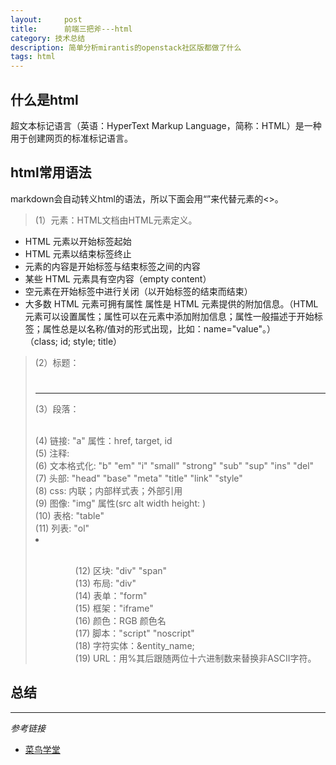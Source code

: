 ```yaml
---
layout:     post
title:      前端三把斧---html
category: 技术总结
description: 简单分析mirantis的openstack社区版都做了什么
tags: html
---
```


## 什么是html
超文本标记语言（英语：HyperText Markup Language，简称：HTML）是一种用于创建网页的标准标记语言。

## html常用语法
markdown会自动转义html的语法，所以下面会用“”来代替元素的<>。 <br>
>(1）元素：HTML文档由HTML元素定义。
- HTML 元素以开始标签起始
- HTML 元素以结束标签终止
- 元素的内容是开始标签与结束标签之间的内容
- 某些 HTML 元素具有空内容（empty content）
- 空元素在开始标签中进行关闭（以开始标签的结束而结束）
- 大多数 HTML 元素可拥有属性
属性是 HTML 元素提供的附加信息。（HTML 元素可以设置属性；属性可以在元素中添加附加信息；属性一般描述于开始标签；属性总是以名称/值对的形式出现，比如：name="value"。）<br>
（class; id; style; title）

>(2）标题：<h1> </h1>  <h2> </h2>  <hr>
>(3）段落：<p> </p>  
>(4) 链接:  "a" 属性：href, target, id <br>
>(5) 注释: <!--> <br>
>(6) 文本格式化: "b" "em" "i" "small" "strong" "sub" "sup" "ins" "del" <br>
>(7) 头部: "head" "base" "meta" "title" "link" "style" <br>
>(8) css: 内联；内部样式表；外部引用 <br>
>(9) 图像: "img" 属性(src  alt width height: ) <br>
>(10) 表格: "table"  <br>
>(11) 列表: "ol" <li> <ul> <dl> <dt> <dd> <br>
>(12) 区块: "div" "span" <br>
>(13) 布局: "div" <br>
>(14) 表单："form" <br>
>(15) 框架："iframe" <br>
>(16) 颜色：RGB 颜色名 <br>
>(17) 脚本："script" "noscript" <br>
>(18) 字符实体：&entity_name; <br>
>(19) URL：用%其后跟随两位十六进制数来替换非ASCII字符。

## 总结

----------
*参考链接*

- [菜鸟学堂](http://www.runoob.com/html/html-tutorial.html)  

